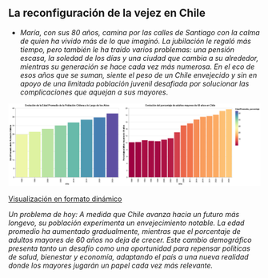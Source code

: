 ## La reconfiguración de la vejez en Chile

- *María, con sus 80 años, camina por las calles de Santiago con la calma de quien ha vivido más de lo que imaginó. La jubilación le regaló más tiempo, pero también le ha traído varios problemas: una pensión escasa, la soledad de los días y una ciudad que cambia a su alrededor, mientras su generación se hace cada vez más numerosa. En el eco de esos años que se suman, siente el peso de un Chile envejecido y sin en apoyo de una limitada población juvenil desafiada por solucionar las complicaciones que aquejan a sus mayores*.

![Imagen](Visualización.png)

[Visualización en formato dinámico](/Entrega04/Inostroza_Integrante_03_Constanza_vis_01/Visualización.md/Visualización.html)

*Un problema de hoy: A medida que Chile avanza hacia un futuro más longevo, su población experimenta un envejecimiento notable. La edad promedio ha aumentado gradualmente, mientras que el porcentaje de adultos mayores de 60 años no deja de crecer. Este cambio demográfico presenta tanto un desafío como una oportunidad para repensar políticas de salud, bienestar y economía, adaptando el país a una nueva realidad donde los mayores jugarán un papel cada vez más relevante.*


